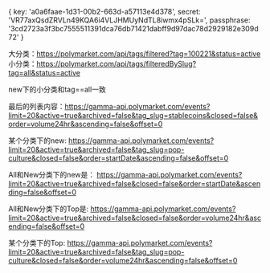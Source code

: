 {
  key: 'a0a6faae-1d31-00b2-663d-a57113e4d378',
  secret: 'VR77axQsdZRVLn49KQA6i4VLJHMUyNdTL8iwmx4pSLk=',
  passphrase: '3cd2723a3f3bc7555511391dca76db71421dabff9d97dac78d2929182e309d72'
}



大分类：https://polymarket.com/api/tags/filtered?tag=100221&status=active
小分类：https://polymarket.com/api/tags/filteredBySlug?tag=all&status=active

new下的小分类和tag==all一致

最后的列表内容：https://gamma-api.polymarket.com/events?limit=20&active=true&archived=false&tag_slug=stablecoins&closed=false&order=volume24hr&ascending=false&offset=0

某个分类下的new: https://gamma-api.polymarket.com/events?limit=20&active=true&archived=false&tag_slug=pop-culture&closed=false&order=startDate&ascending=false&offset=0


All和New分类下的new是：
https://gamma-api.polymarket.com/events?limit=20&active=true&archived=false&closed=false&order=startDate&ascending=false&offset=0

All和New分类下的Top是:
https://gamma-api.polymarket.com/events?limit=20&active=true&archived=false&closed=false&order=volume24hr&ascending=false&offset=0


某个分类下的Top: https://gamma-api.polymarket.com/events?limit=20&active=true&archived=false&tag_slug=pop-culture&closed=false&order=volume24hr&ascending=false&offset=0
